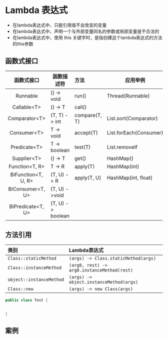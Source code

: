 # Lambda 表达式
- 在lambda表达式中，只能引用值不会改变的变量
- 在lambda表达式中，声明一个与外部变量同名的参数或局部变量是不合法的
- 在lambda表达式中，使用 this 关键字时，是指创建这个lambda表达式的方法的this参数

## 函数式接口

|     函数式接口      | 函数描述符        | 方法          | 应用举例               |
| :-----------------: | ----------------- | :------------ | ---------------------- |
|      Runnable       | () -> void        | run()         | Thread(Runnable)       |
|    Callable\<T\>    | () -> T           | call()        |                        |
|   Comparator\<T\>   | (T, T) -> int     | compare(T, T) | List.sort(Comparator)  |
|    Consumer\<T\>    | T -> void         | accept(T)     | List.forEach(Consumer) |
|   Predicate\<T\>    | T -> boolean      | test(T)       | List.removeIf          |
|    Supplier\<T\>    | () -> T           | get()         | HashMap()              |
|   Function<T, R>    | T -> R            | apply(T)      | HashMap(int)           |
| BiFunction<T, U, R> | (T, U) -> R       | apply(T, U)   | HashMap(int, float)    |
|  BiConsumer<T, U>   | (T, U) ->void     |               |                        |
|  BiPredicate<T, U>  | (T, U) -> boolean |               |                        |

## 方法引用

| 类别                     | Lambda表达式                                |
| :----------------------- | :------------------------------------------ |
| `Class::staticMethod`    | `(args) -> Class.staticMethod(args)`        |
| `Class::instanceMethod`  | `(arg0, rest) -> arg0.instanceMethod(rest)` |
| `object::instanceMethod` | `(args) -> object.instanceMethod(args)`     |
| `Class::new`             | `(args) -> new Class(args)`                 |

``` java
public class Test {
    
    
}
```

## 案例

